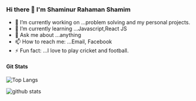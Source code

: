 ### Hi there 👋 I'm Shaminur Rahaman Shamim


- 🔭 I’m currently working on ...problem solving and my personal projects.
- 🌱 I’m currently learning ...Javascript,React JS
- 💬 Ask me about ...anything
- 📫 How to reach me: ...Email, Facebook
- ⚡ Fun fact: ...I love to play cricket and football.

#### Git Stats

![Top Langs](https://github-readme-stats.vercel.app/api/top-langs/?username=shamim392&theme=tokyonight&layout=compact)

![github stats](https://github-readme-stats.vercel.app/api?username=shamim392&theme=tokyonight)

